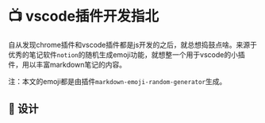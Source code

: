 # :tv: vscode插件开发指北

自从发现chrome插件和vscode插件都是js开发的之后，就总想捣鼓点啥。来源于优秀的笔记软件`notion`的随机生成emoji功能，就想整一个用于vscode的小插件，用以丰富markdown笔记的内容。

注：本文的emoji都是由插件`markdown-emoji-random-generator`生成。

## :red_car: 设计
